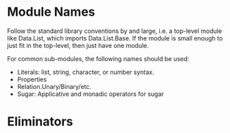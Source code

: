 # Module Names

Follow the standard library conventions by and large, i.e. a top-level module
like Data.List, which imports Data.List.Base.
If the module is small enough to just fit in the top-level, then just have one
module. 

For common sub-modules, the following names should be used:

- Literals: list, string, character, or number syntax.
- Properties
- Relation.Unary/Binary/etc.
- Sugar: Applicative and monadic operators for sugar

# Eliminators

